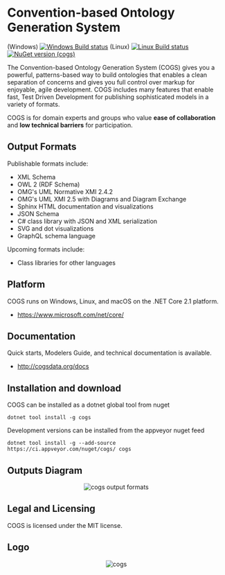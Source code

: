 Convention-based Ontology Generation System
===
(Windows) [![Windows Build status](https://ci.appveyor.com/api/projects/status/5ky4r2jd5un3a0qh/branch/master?svg=true)](https://ci.appveyor.com/project/DanSmith/cogs/branch/master) (Linux) [![Linux Build status](https://travis-ci.org/Colectica/cogs.svg?branch=master)](https://travis-ci.org/Colectica/cogs) [![NuGet version (cogs)](https://img.shields.io/nuget/v/cogs.svg?style=flat-square)](https://www.nuget.org/packages/cogs/)

The Convention-based Ontology Generation System (COGS) gives you a powerful, patterns-based way to build ontologies that enables a clean separation of concerns and gives you full control over markup for enjoyable, agile development. COGS includes many features that enable fast, Test Driven Development for publishing sophisticated models in a variety of formats.

COGS is for domain experts and groups who value **ease of collaboration** and **low technical barriers** for participation.

## Output Formats

Publishable formats include:

* XML Schema
* OWL 2 (RDF Schema)
* OMG's UML Normative XMI 2.4.2
* OMG's UML XMI 2.5 with Diagrams and Diagram Exchange
* Sphinx HTML documentation and visualizations
* JSON Schema
* C# class library with JSON and XML serialization
* SVG and dot visualizations
* GraphQL schema language

Upcoming formats include:

* Class libraries for other languages

## Platform
COGS runs on Windows, Linux, and macOS on the .NET Core 2.1 platform.
* https://www.microsoft.com/net/core/

## Documentation
Quick starts, Modelers Guide, and technical documentation is available.
* http://cogsdata.org/docs

## Installation and download
COGS can be installed as a dotnet global tool from nuget
```
dotnet tool install -g cogs
```
Development versions can be installed from the appveyor nuget feed
```
dotnet tool install -g --add-source https://ci.appveyor.com/nuget/cogs/ cogs
```

## Outputs Diagram
<p align="center"><img src="http://cogsdata.org/img/cogsoutputs1080.png" alt="cogs output formats"/></p>

## Legal and Licensing
COGS is licensed under the MIT license.

## Logo
<p align="center"><img src="http://cogsdata.org/img/cogs-logo-800.png" alt="cogs"/></p>
